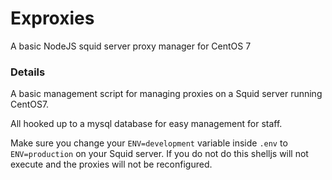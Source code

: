 # Exproxies

A basic NodeJS squid server proxy manager for CentOS 7

### Details

A basic management script for managing proxies on a Squid server running CentOS7.

All hooked up to a mysql database for easy management for staff.

Make sure you change your `ENV=development` variable inside `.env` to `ENV=production` on your Squid server. If you do not do this shelljs will not execute and the proxies will not be reconfigured.
